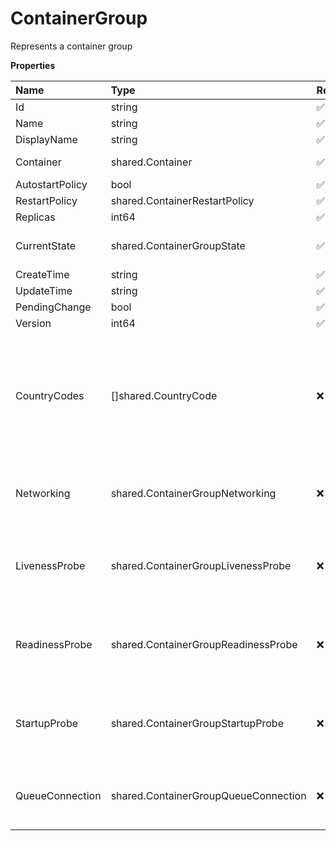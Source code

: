 # ContainerGroup

Represents a container group

**Properties**

| Name            | Type                                 | Required | Description                                                                                     |
| :-------------- | :----------------------------------- | :------- | :---------------------------------------------------------------------------------------------- |
| Id              | string                               | ✅       |                                                                                                 |
| Name            | string                               | ✅       |                                                                                                 |
| DisplayName     | string                               | ✅       |                                                                                                 |
| Container       | shared.Container                     | ✅       | Represents a container                                                                          |
| AutostartPolicy | bool                                 | ✅       |                                                                                                 |
| RestartPolicy   | shared.ContainerRestartPolicy        | ✅       |                                                                                                 |
| Replicas        | int64                                | ✅       |                                                                                                 |
| CurrentState    | shared.ContainerGroupState           | ✅       | Represents a container group state                                                              |
| CreateTime      | string                               | ✅       |                                                                                                 |
| UpdateTime      | string                               | ✅       |                                                                                                 |
| PendingChange   | bool                                 | ✅       |                                                                                                 |
| Version         | int64                                | ✅       |                                                                                                 |
| CountryCodes    | []shared.CountryCode                 | ❌       | List of countries nodes must be located in. Remove this field to permit nodes from any country. |
| Networking      | shared.ContainerGroupNetworking      | ❌       | Represents container group networking parameters                                                |
| LivenessProbe   | shared.ContainerGroupLivenessProbe   | ❌       | Represents the container group liveness probe                                                   |
| ReadinessProbe  | shared.ContainerGroupReadinessProbe  | ❌       | Represents the container group readiness probe                                                  |
| StartupProbe    | shared.ContainerGroupStartupProbe    | ❌       | Represents the container group startup probe                                                    |
| QueueConnection | shared.ContainerGroupQueueConnection | ❌       | Represents container group queue connection                                                     |
